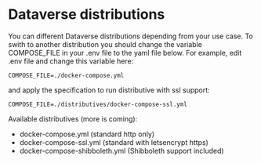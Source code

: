 # Dataverse distributions
You can different Dataverse distributions depending from your use case. To swith to another distribution you should change the variable COMPOSE_FILE in your .env file to the yaml file below. 
For example, edit .env file and change this variable here:
```
COMPOSE_FILE=./docker-compose.yml
```
and apply the specification to run distributive with ssl support:
```
COMPOSE_FILE=./distributives/docker-compose-ssl.yml
``` 

Available distributives (more is coming):
* docker-compose.yml (standard http only)
* docker-compose-ssl.yml (standard with letsencrypt https) 
* docker-compose-shibboleth.yml (Shibboleth support included)
